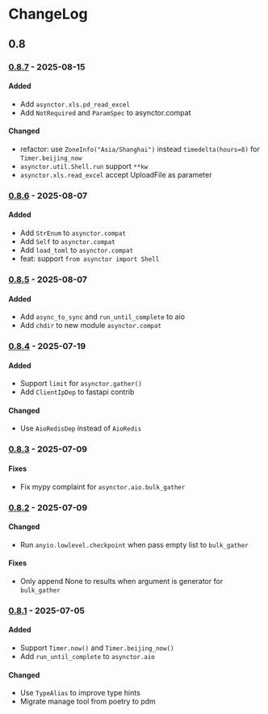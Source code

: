 # ChangeLog

## 0.8

### [0.8.7](../../releases/tag/v0.8.7) - 2025-08-15

#### Added
- Add `asynctor.xls.pd_read_excel`
- Add `NotRequired` and `ParamSpec` to asynctor.compat

#### Changed
- refactor: use `ZoneInfo("Asia/Shanghai")` instead `timedelta(hours=8)` for `Timer.beijing_now`
- `asynctor.util.Shell.run` support `**kw`
- `asynctor.xls.read_excel` accept UploadFile as parameter

### [0.8.6](../../releases/tag/v0.8.6) - 2025-08-07

#### Added
- Add `StrEnum` to `asynctor.compat`
- Add `Self` to `asynctor.compat`
- Add `load_toml` to `asynctor.compat`
- feat: support `from asynctor import Shell`

### [0.8.5](../../releases/tag/v0.8.5) - 2025-08-07

#### Added
- Add `async_to_sync` and `run_until_complete` to aio
- Add `chdir` to new module `asynctor.compat`

### [0.8.4](../../releases/tag/v0.8.4) - 2025-07-19

#### Added
- Support `limit` for `asynctor.gather()`
- Add `ClientIpDep` to fastapi contrib

#### Changed
- Use `AioRedisDep` instead of `AioRedis`

### [0.8.3](../../releases/tag/v0.8.3) - 2025-07-09

#### Fixes
- Fix mypy complaint for `asynctor.aio.bulk_gather`

### [0.8.2](../../releases/tag/v0.8.2) - 2025-07-09

#### Changed
- Run `anyio.lowlevel.checkpoint` when pass empty list to `bulk_gather`

#### Fixes
- Only append None to results when argument is generator for `bulk_gather`

### [0.8.1](../../releases/tag/v0.8.1) - 2025-07-05

#### Added
- Support `Timer.now()` and `Timer.beijing_now()`
- Add `run_until_complete` to `asynctor.aio`

#### Changed
- Use `TypeAlias` to improve type hints
- Migrate manage tool from poetry to pdm
